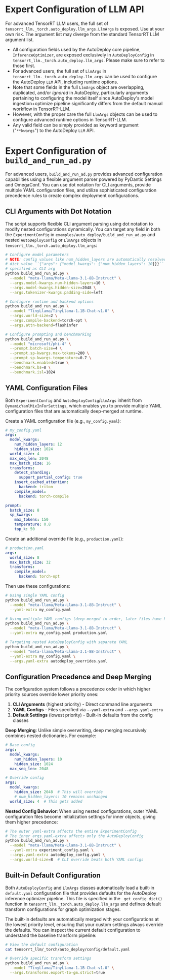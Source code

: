 # Expert Configuration of LLM API

For advanced TensorRT LLM users, the full set of `tensorrt_llm._torch.auto_deploy.llm_args.LlmArgs` is exposed. Use at your own risk. The argument list may diverge from the standard TensorRT LLM argument list.

- All configuration fields used by the AutoDeploy core pipeline, `InferenceOptimizer`, are exposed exclusively in `AutoDeployConfi`g in `tensorrt_llm._torch.auto_deploy.llm_args`.
  Please make sure to refer to those first.
- For advanced users, the full set of `LlmArgs` in `tensorrt_llm._torch.auto_deploy.llm_args` can be used to configure the AutoDeploy `LLM` API, including runtime options.
- Note that some fields in the full `LlmArgs`
  object are overlapping, duplicated, and/or _ignored_ in AutoDeploy, particularly arguments
  pertaining to configuring the model itself since AutoDeploy's model ingestion+optimize pipeline
  significantly differs from the default manual workflow in TensorRT-LLM.
- However, with the proper care the full `LlmArgs`
  objects can be used to configure advanced runtime options in TensorRT-LLM.
- Any valid field can be simply provided as keyword argument ("`**kwargs`") to the AutoDeploy `LLM` API.

# Expert Configuration of `build_and_run_ad.py`

For advanced users, `build_and_run_ad.py` provides advanced configuration capabilities using a flexible argument parser powered by PyDantic Settings and OmegaConf. You can use dot notation for CLI arguments, provide multiple YAML configuration files, and utilize sophisticated configuration precedence rules to create complex deployment configurations.

## CLI Arguments with Dot Notation

The script supports flexible CLI argument parsing using dot notation to modify nested configurations dynamically. You can target any field in both the `ExperimentConfig` in `examples/auto_deploy/build_and_run_ad.py` and nested `AutoDeployConfig` or `LlmArgs` objects in `tensorrt_llm._torch.auto_deploy.llm_args`:

```bash
# Configure model parameters
# NOTE: config values like num_hidden_layers are automatically resolved into the appropriate nested
# dict value ``{"args": {"model_kwargs": {"num_hidden_layers": 10}}}`` although not explicitly
# specified as CLI arg
python build_and_run_ad.py \
  --model "meta-llama/Meta-Llama-3.1-8B-Instruct" \
  --args.model-kwargs.num-hidden-layers=10 \
  --args.model-kwargs.hidden-size=2048 \
  --args.tokenizer-kwargs.padding-side=left

# Configure runtime and backend options
python build_and_run_ad.py \
  --model "TinyLlama/TinyLlama-1.1B-Chat-v1.0" \
  --args.world-size=2 \
  --args.compile-backend=torch-opt \
  --args.attn-backend=flashinfer

# Configure prompting and benchmarking
python build_and_run_ad.py \
  --model "microsoft/phi-4" \
  --prompt.batch-size=4 \
  --prompt.sp-kwargs.max-tokens=200 \
  --prompt.sp-kwargs.temperature=0.7 \
  --benchmark.enabled=true \
  --benchmark.bs=8 \
  --benchmark.isl=1024
```

## YAML Configuration Files

Both `ExperimentConfig` and `AutoDeployConfig`/`LlmArgs` inherit from `DynamicYamlMixInForSettings`, which enables you to provide multiple YAML configuration files that are automatically deep-merged at runtime.

Create a YAML configuration file (e.g., `my_config.yaml`):

```yaml
# my_config.yaml
args:
  model_kwargs:
    num_hidden_layers: 12
    hidden_size: 1024
  world_size: 4
  max_seq_len: 2048
  max_batch_size: 16
  transforms:
    detect_sharding:
      support_partial_config: true
    insert_cached_attention:
      backend: triton
    compile_model:
      backend: torch-compile

prompt:
  batch_size: 8
  sp_kwargs:
    max_tokens: 150
    temperature: 0.8
    top_k: 50
```

Create an additional override file (e.g., `production.yaml`):

```yaml
# production.yaml
args:
  world_size: 8
  max_batch_size: 32
  transforms:
    compile_model:
      backend: torch-opt
```

Then use these configurations:

```bash
# Using single YAML config
python build_and_run_ad.py \
  --model "meta-llama/Meta-Llama-3.1-8B-Instruct" \
  --yaml-extra my_config.yaml

# Using multiple YAML configs (deep merged in order, later files have higher priority)
python build_and_run_ad.py \
  --model "meta-llama/Meta-Llama-3.1-8B-Instruct" \
  --yaml-extra my_config.yaml production.yaml

# Targeting nested AutoDeployConfig with separate YAML
python build_and_run_ad.py \
  --model "meta-llama/Meta-Llama-3.1-8B-Instruct" \
  --yaml-extra my_config.yaml \
  --args.yaml-extra autodeploy_overrides.yaml
```

## Configuration Precedence and Deep Merging

The configuration system follows a precedence order in which higher priority sources override lower priority ones:

1. **CLI Arguments** (highest priority) - Direct command line arguments
1. **YAML Configs** - Files specified via `--yaml-extra` and `--args.yaml-extra`
1. **Default Settings** (lowest priority) - Built-in defaults from the config classes

**Deep Merging**: Unlike simple overwriting, deep merging recursively combines nested dictionaries. For example:

```yaml
# Base config
args:
  model_kwargs:
    num_hidden_layers: 10
    hidden_size: 1024
  max_seq_len: 2048
```

```yaml
# Override config
args:
  model_kwargs:
    hidden_size: 2048  # This will override
    # num_hidden_layers: 10 remains unchanged
  world_size: 4  # This gets added
```

**Nested Config Behavior**: When using nested configurations, outer YAML configuration files become initialization settings for inner objects, giving them higher precedence:

```bash
# The outer yaml-extra affects the entire ExperimentConfig
# The inner args.yaml-extra affects only the AutoDeployConfig
python build_and_run_ad.py \
  --model "meta-llama/Meta-Llama-3.1-8B-Instruct" \
  --yaml-extra experiment_config.yaml \
  --args.yaml-extra autodeploy_config.yaml \
  --args.world-size=8  # CLI override beats both YAML configs
```

## Built-in Default Configuration

Both `AutoDeployConfig` and `LlmArgs` classes automatically load a built-in `default.yaml` configuration file that provides defaults for the AutoDeploy inference optimizer pipeline. This file is specified in the `_get_config_dict()` function in `tensorrt_llm._torch.auto_deploy.llm_args` and defines default transform configurations for graph optimization stages.

The built-in defaults are automatically merged with your configurations at the lowest priority level, ensuring that your custom settings always override the defaults. You can inspect the current default configuration to understand the baseline transform pipeline:

```bash
# View the default configuration
cat tensorrt_llm/_torch/auto_deploy/config/default.yaml

# Override specific transform settings
python build_and_run_ad.py \
  --model "TinyLlama/TinyLlama-1.1B-Chat-v1.0" \
  --args.transforms.export-to-gm.strict=true
```
